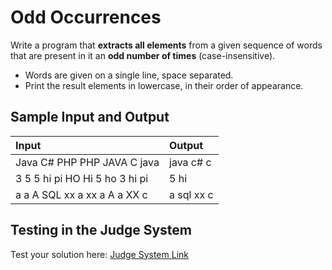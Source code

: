 # Odd Occurrences
  
Write a program that **extracts all elements** from a given sequence of words that are present in it an **odd number of times** (case-insensitive).
- Words are given on a single line, space separated.
- Print the result elements in lowercase, in their order of appearance.

## Sample Input and Output  
    
| **Input** | **Output** |  
| :--- | :--- | 
| Java C# PHP PHP JAVA C java | java c# c |
| 3 5 5 hi pi HO Hi 5 ho 3 hi pi | 5 hi |
| a a A SQL xx a xx a A a XX c | a sql xx c |

## Testing in the Judge System  
    
Test your solution here: [Judge System Link](https://judge.softuni.org/Contests/Practice/Index/1212#1) 
